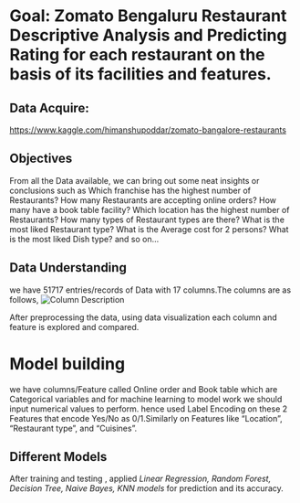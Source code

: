 

# Goal: Zomato Bengaluru Restaurant Descriptive Analysis and Predicting Rating for each restaurant on the basis of its facilities and features.
## Data Acquire:
https://www.kaggle.com/himanshupoddar/zomato-bangalore-restaurants
## Objectives
From all the Data available, we can bring out some neat insights or conclusions such as
Which franchise has the highest number of Restaurants?
How many Restaurants are accepting online orders?
How many have a book table facility?
Which location has the highest number of Restaurants?
How many types of Restaurant types are there?
What is the most liked Restaurant type?
What is the Average cost for 2 persons?
What is the most liked Dish type? and so on...
## Data Understanding
we have 51717 entries/records of Data with 17 columns.The columns are as follows, 
![Column Description](https://user-images.githubusercontent.com/82563399/124279767-7e2d2600-db65-11eb-8c38-7ae79578b2a3.jpeg)


After preprocessing the data, using data visualization each column and feature is explored and compared.
# Model building
we have columns/Feature called Online order and Book table which are Categorical variables and for machine learning to model work we should input numerical values to perform. hence used Label Encoding on these 2 Features that encode Yes/No as 0/1.Similarly on Features like “Location”, “Restaurant type”, and “Cuisines”.
## Different Models 
After training and testing , applied *Linear Regression, Random Forest, Decision Tree, Naive Bayes, KNN models* for prediction and its accuracy.
